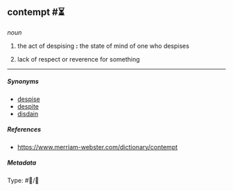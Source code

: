 ## contempt #⏳

*noun*

1. the act of despising **:** the state of mind of one who despises

1. lack of respect or reverence for something

---

##### Synonyms

* [despise](despise.md)
* [despite](despite.md)
* [disdain](disdain.md)

##### References

* https://www.merriam-webster.com/dictionary/contempt

##### Metadata

Type: #💬/💬 
